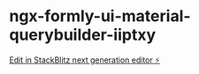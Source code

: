 # ngx-formly-ui-material-querybuilder-iiptxy

[Edit in StackBlitz next generation editor ⚡️](https://stackblitz.com/~/github.com/delaguardianick/ngx-formly-ui-material-querybuilder-iiptxy)